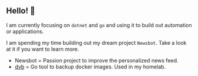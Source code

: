 ## Hello! 👋

I am currently focusing on `dotnet` and `go` and using it to build out automation or applications.

I am spending my time building out my dream project `Newsbot`.  Take a look at it if you want to learn more.

- Newsbot = Passion project to improve the personalized news feed. 
- [dvb](https://github.com/jtom38/dvb) = Go tool to backup docker images.  Used in my homelab.

<!--
**luther38/luther38** is a ✨ _special_ ✨ repository because its `README.md` (this file) appears on your GitHub profile.

Here are some ideas to get you started:

- 🔭 I’m currently working on ...
- 🌱 I’m currently learning ...
- 👯 I’m looking to collaborate on ...
- 🤔 I’m looking for help with ...
- 💬 Ask me about ...
- 📫 How to reach me: ...
- 😄 Pronouns: ...`
- ⚡ Fun fact: ...
-->
